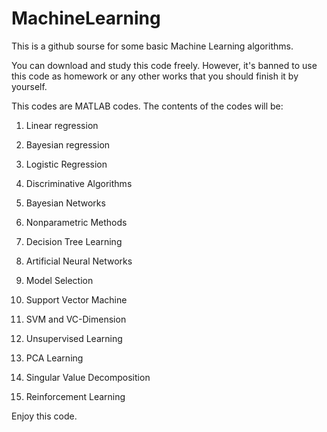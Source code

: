 MachineLearning
===============

This is a github sourse for some basic Machine Learning algorithms.

You can download and study this code freely. However, it's banned to use this code as 
homework or any other works that you should finish it by yourself.

This codes are MATLAB codes. The contents of the codes will be:

1. Linear regression

2. Bayesian regression

3. Logistic Regression

4. Discriminative Algorithms

5. Bayesian Networks

6. Nonparametric Methods

7. Decision Tree Learning

8. Artificial Neural Networks

9. Model Selection

10. Support Vector Machine

11. SVM and VC-Dimension

12. Unsupervised Learning

13. PCA  Learning

14. Singular Value Decomposition

15. Reinforcement Learning

  Enjoy this code.
